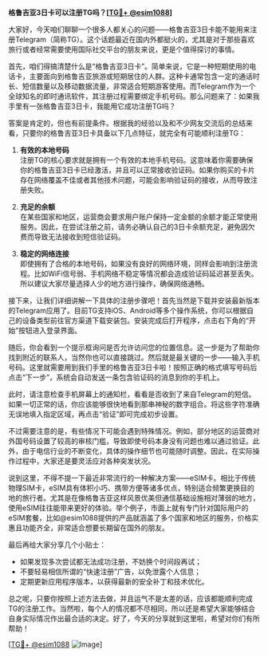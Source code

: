 **格鲁吉亚3日卡可以注册TG吗？[[TG💪+ @esim1088](https://t.me/s/esim1088)]**

大家好，今天咱们聊聊一个很多人都关心的问题——格鲁吉亚3日卡能不能用来注册Telegram（简称TG）。这个话题最近在国内外都挺火的，尤其是对于那些喜欢旅行或者经常需要使用国际社交平台的朋友来说，更是个值得探讨的事情。

首先，咱们得搞清楚什么是“格鲁吉亚3日卡”。简单来说，它是一种短期使用的电话卡，主要面向到格鲁吉亚旅游或短期居住的人群。这种卡通常包含一定的通话时长、短信数量以及移动数据流量，非常适合短期游客使用。而Telegram作为一个全球知名的即时通讯软件，其注册过程需要绑定手机号码。那么问题来了：如果我手里有一张格鲁吉亚3日卡，我能用它成功注册TG吗？

答案是肯定的，但也有前提条件。根据我的经验以及和不少网友交流后的总结来看，只要你的格鲁吉亚3日卡具备以下几点特征，就完全有可能顺利注册TG：

1. **有效的本地号码**  
   注册TG的核心要求就是拥有一个有效的本地手机号码。这意味着你需要确保你的格鲁吉亚3日卡已经激活，并且可以正常接收验证码。如果你购买的卡片存在网络覆盖不佳或者其他技术问题，可能会影响验证码的接收，从而导致注册失败。

2. **充足的余额**  
   在某些国家和地区，运营商会要求用户账户保持一定金额的余额才能正常使用服务。因此，在尝试注册之前，请务必确认自己的3日卡余额充足，避免因欠费而导致无法接收到短信验证码。

3. **稳定的网络连接**  
   即使拥有了合格的本地号码，如果没有良好的网络环境，同样会影响到注册流程。比如WiFi信号弱、手机网络不稳定等情况都会造成验证码延迟甚至丢失。所以建议大家尽量选择人少的地方进行操作，确保网络通畅。

接下来，让我们详细讲解一下具体的注册步骤吧！首先当然是下载并安装最新版本的Telegram应用了。目前TG支持iOS、Android等多个操作系统，你可以根据自己的设备类型前往官方渠道下载安装包。安装完成后打开程序，点击右下角的“开始”按钮进入登录界面。

随后，你会看到一个提示框询问是否允许访问您的位置信息。这一步是为了帮助你找到附近的联系人，当然你也可以直接跳过。然后就是最关键的一步——输入手机号码。这里就需要用到我们手里的格鲁吉亚3日卡啦！按照正确的格式填写号码后点击“下一步”，系统会自动发送一条包含验证码的消息到你的手机上。

此时，请注意检查手机屏幕上的通知栏，看看是否收到了来自Telegram的短信。如果一切正常的话，你应该能够很快地看到那串神秘的数字组合。将这些字符准确无误地填入指定区域，再点击“验证”即可完成初步设置。

不过需要注意的是，有些情况下可能会遇到特殊情况。例如，部分地区的运营商对外国号码设置了较高的审核门槛，导致即使号码本身没有问题也难以通过验证。此外，由于电信行业的不断变化，具体的操作细节也可能随时调整。因此，在实际操作过程中，大家还是要灵活应对各种突发状况。

说到这里，不得不提一下最近非常流行的一种解决方案——eSIM卡。相比于传统物理SIM卡，eSIM具有体积小巧、携带方便等诸多优点，特别适合频繁更换目的地的旅行者。尤其是在像格鲁吉亚这样风景优美但通信基础设施相对薄弱的地方，使用eSIM往往能带来更好的体验。举个例子，市面上就有专门针对国际用户的eSIM套餐，比如@esim1088提供的产品就涵盖了多个国家和地区的服务，价格实惠且功能齐全，非常适合想要长期留在国外的朋友。

最后再给大家分享几个小贴士：
- 如果发现多次尝试都无法成功注册，不妨换个时间段再试；
- 不要轻易相信所谓的“快速注册”广告，以免泄露个人信息；
- 定期更新应用程序版本，以获得最新的安全补丁和技术优化。

总之呢，只要你按照上述方法去做，并且运气不是太差的话，应该都能顺利完成TG的注册工作。当然啦，每个人的情况都不尽相同，所以还是希望大家能够结合自身实际情况作出最合适的决定。好了，今天的分享就到这里啦，希望对你们有所帮助！

[[TG💪+ @esim1088](https://t.me/s/esim1088) ![Image](https://i.postimg.cc/4NQfJmqS/Snipaste-2025-05-13-00-14-12.png)]